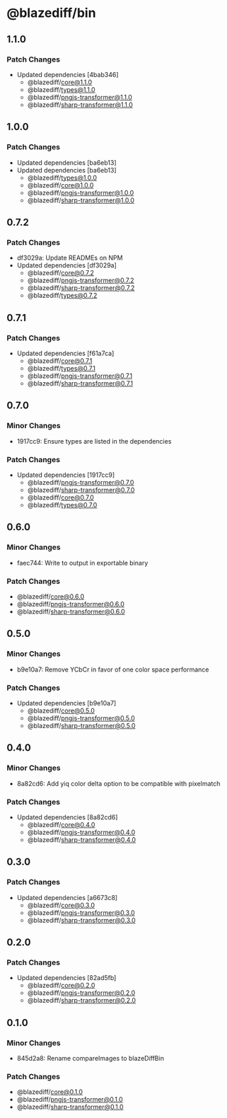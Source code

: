 # @blazediff/bin

## 1.1.0

### Patch Changes

- Updated dependencies [4bab346]
  - @blazediff/core@1.1.0
  - @blazediff/types@1.1.0
  - @blazediff/pngjs-transformer@1.1.0
  - @blazediff/sharp-transformer@1.1.0

## 1.0.0

### Patch Changes

- Updated dependencies [ba6eb13]
- Updated dependencies [ba6eb13]
  - @blazediff/types@1.0.0
  - @blazediff/core@1.0.0
  - @blazediff/pngjs-transformer@1.0.0
  - @blazediff/sharp-transformer@1.0.0

## 0.7.2

### Patch Changes

- df3029a: Update READMEs on NPM
- Updated dependencies [df3029a]
  - @blazediff/core@0.7.2
  - @blazediff/pngjs-transformer@0.7.2
  - @blazediff/sharp-transformer@0.7.2
  - @blazediff/types@0.7.2

## 0.7.1

### Patch Changes

- Updated dependencies [f61a7ca]
  - @blazediff/core@0.7.1
  - @blazediff/types@0.7.1
  - @blazediff/pngjs-transformer@0.7.1
  - @blazediff/sharp-transformer@0.7.1

## 0.7.0

### Minor Changes

- 1917cc9: Ensure types are listed in the dependencies

### Patch Changes

- Updated dependencies [1917cc9]
  - @blazediff/pngjs-transformer@0.7.0
  - @blazediff/sharp-transformer@0.7.0
  - @blazediff/core@0.7.0
  - @blazediff/types@0.7.0

## 0.6.0

### Minor Changes

- faec744: Write to output in exportable binary

### Patch Changes

- @blazediff/core@0.6.0
- @blazediff/pngjs-transformer@0.6.0
- @blazediff/sharp-transformer@0.6.0

## 0.5.0

### Minor Changes

- b9e10a7: Remove YCbCr in favor of one color space performance

### Patch Changes

- Updated dependencies [b9e10a7]
  - @blazediff/core@0.5.0
  - @blazediff/pngjs-transformer@0.5.0
  - @blazediff/sharp-transformer@0.5.0

## 0.4.0

### Minor Changes

- 8a82cd6: Add yiq color delta option to be compatible with pixelmatch

### Patch Changes

- Updated dependencies [8a82cd6]
  - @blazediff/core@0.4.0
  - @blazediff/pngjs-transformer@0.4.0
  - @blazediff/sharp-transformer@0.4.0

## 0.3.0

### Patch Changes

- Updated dependencies [a6673c8]
  - @blazediff/core@0.3.0
  - @blazediff/pngjs-transformer@0.3.0
  - @blazediff/sharp-transformer@0.3.0

## 0.2.0

### Patch Changes

- Updated dependencies [82ad5fb]
  - @blazediff/core@0.2.0
  - @blazediff/pngjs-transformer@0.2.0
  - @blazediff/sharp-transformer@0.2.0

## 0.1.0

### Minor Changes

- 845d2a8: Rename compareImages to blazeDiffBin

### Patch Changes

- @blazediff/core@0.1.0
- @blazediff/pngjs-transformer@0.1.0
- @blazediff/sharp-transformer@0.1.0
